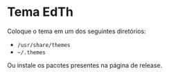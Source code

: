 Tema EdTh
=========

Coloque o tema em um dos seguintes diretórios:

- `/usr/share/themes`
- `~/.themes`

Ou instale os pacotes presentes na página de release.
